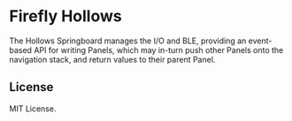 Firefly Hollows
===============

The Hollows Springboard manages the I/O and BLE, providing an event-based
API for writing Panels, which may in-turn push other Panels onto the 
navigation stack, and return values to their parent Panel.

License
-------

MIT License.
